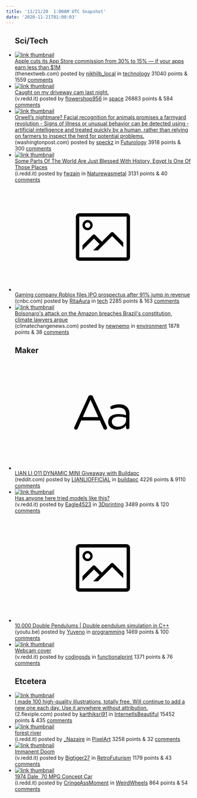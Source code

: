 ```yaml
---
title: '11/21/20  1:00AM UTC Snapshot'
date: '2020-11-21T01:00:03'
---
```

<ul>
<h2>Sci/Tech</h2>

<li><a href='https://thenextweb.com/plugged/2020/11/18/apple-cuts-its-app-store-commission-from-30-to-15-if-your-apps-earn-less-than-1m'><img src='https://b.thumbs.redditmedia.com/qs_so09mMYnOSS1ISiU2CedULnKLyFNvyKWiKSSCm_w.jpg' alt='link thumbnail'></a><div><div class='linkTitle'><a href='https://thenextweb.com/plugged/2020/11/18/apple-cuts-its-app-store-commission-from-30-to-15-if-your-apps-earn-less-than-1m'>Apple cuts its App Store commission from 30% to 15% — if your apps earn less than $1M</a></div>(thenextweb.com) posted by <a href='https://www.reddit.com/user/nikhilb_local'>nikhilb_local</a> in <a href='https://www.reddit.com/r/technology'>technology</a> 31040 points & 1559 <a href='https://www.reddit.com/r/technology/comments/jxnfo9/apple_cuts_its_app_store_commission_from_30_to_15/'>comments</a></div></li>

<li><a href='https://v.redd.it/e1j2enitqd061'><img src='https://b.thumbs.redditmedia.com/5pqM8IAQBNzxhteFpQuJXdkTQ8ACd75YSvwvFIBOuHE.jpg' alt='link thumbnail'></a><div><div class='linkTitle'><a href='https://v.redd.it/e1j2enitqd061'>Caught on my driveway cam last night.</a></div>(v.redd.it) posted by <a href='https://www.reddit.com/user/flowershop956'>flowershop956</a> in <a href='https://www.reddit.com/r/space'>space</a> 26883 points & 584 <a href='https://www.reddit.com/r/space/comments/jxndii/caught_on_my_driveway_cam_last_night/'>comments</a></div></li>

<li><a href='https://www.washingtonpost.com/world/asia_pacific/facial-recognition-china-animals-farms-agriculture/2020/08/23/9808c710-d6fb-11ea-b9b2-1ea733b97910_story.html'><img src='https://b.thumbs.redditmedia.com/71vuILpGmi0GzlbGpBN_aSWITkO1xLxVPUGrOBBvgbo.jpg' alt='link thumbnail'></a><div><div class='linkTitle'><a href='https://www.washingtonpost.com/world/asia_pacific/facial-recognition-china-animals-farms-agriculture/2020/08/23/9808c710-d6fb-11ea-b9b2-1ea733b97910_story.html'>Orwell’s nightmare? Facial recognition for animals promises a farmyard revolution - Signs of illness or unusual behavior can be detected using ­artificial intelligence and treated quickly by a human, rather than relying on farmers to inspect the herd for potential problems.</a></div>(washingtonpost.com) posted by <a href='https://www.reddit.com/user/speckz'>speckz</a> in <a href='https://www.reddit.com/r/Futurology'>Futurology</a> 3918 points & 300 <a href='https://www.reddit.com/r/Futurology/comments/jxtofy/orwells_nightmare_facial_recognition_for_animals/'>comments</a></div></li>

<li><a href='https://i.redd.it/lrr290reqc061.jpg'><img src='https://b.thumbs.redditmedia.com/acyh3fCcKYPx18CKS-1LU_JctWpU_W0sFMSpvhATvTA.jpg' alt='link thumbnail'></a><div><div class='linkTitle'><a href='https://i.redd.it/lrr290reqc061.jpg'>Some Parts Of The World Are Just Blessed With History, Egypt Is One Of Those Places</a></div>(i.redd.it) posted by <a href='https://www.reddit.com/user/fwzain'>fwzain</a> in <a href='https://www.reddit.com/r/Naturewasmetal'>Naturewasmetal</a> 3131 points & 40 <a href='https://www.reddit.com/r/Naturewasmetal/comments/jxl535/some_parts_of_the_world_are_just_blessed_with/'>comments</a></div></li>

<li><a href='https://www.cnbc.com/2020/11/19/roblox-s-1-ipo-filing-released.html'><svg version='1.1' viewBox='-34 -14 104 64' preserveAspectRatio='xMidYMid meet' xmlns='http://www.w3.org/2000/svg' xmlns:xlink='http://www.w3.org/1999/xlink'>
    <title>link thumbnail</title>
    <path d='M32,4H4A2,2,0,0,0,2,6V30a2,2,0,0,0,2,2H32a2,2,0,0,0,2-2V6A2,2,0,0,0,32,4ZM4,30V6H32V30Z'></path>
    <path d='M8.92,14a3,3,0,1,0-3-3A3,3,0,0,0,8.92,14Zm0-4.6A1.6,1.6,0,1,1,7.33,11,1.6,1.6,0,0,1,8.92,9.41Z'></path>
    <path d='M22.78,15.37l-5.4,5.4-4-4a1,1,0,0,0-1.41,0L5.92,22.9v2.83l6.79-6.79L16,22.18l-3.75,3.75H15l8.45-8.45L30,24V21.18l-5.81-5.81A1,1,0,0,0,22.78,15.37Z'></path>
    </svg></a><div><div class='linkTitle'><a href='https://www.cnbc.com/2020/11/19/roblox-s-1-ipo-filing-released.html'>Gaming company Roblox files IPO prospectus after 91% jump in revenue</a></div>(cnbc.com) posted by <a href='https://www.reddit.com/user/RitaAura'>RitaAura</a> in <a href='https://www.reddit.com/r/tech'>tech</a> 2285 points & 163 <a href='https://www.reddit.com/r/tech/comments/jxiym6/gaming_company_roblox_files_ipo_prospectus_after/'>comments</a></div></li>

<li><a href='https://www.climatechangenews.com/2020/11/18/bolsonaros-attack-amazon-breaches-brazils-constitution-climate-lawyers-argue/'><img src='https://b.thumbs.redditmedia.com/gIz3pY8wFZNCDXnb5B1Zk9cWo5LdrJfQgT4Y9hO2UVw.jpg' alt='link thumbnail'></a><div><div class='linkTitle'><a href='https://www.climatechangenews.com/2020/11/18/bolsonaros-attack-amazon-breaches-brazils-constitution-climate-lawyers-argue/'>Bolsonaro's attack on the Amazon breaches Brazil's constitution, climate lawyers argue</a></div>(climatechangenews.com) posted by <a href='https://www.reddit.com/user/newnemo'>newnemo</a> in <a href='https://www.reddit.com/r/environment'>environment</a> 1878 points & 38 <a href='https://www.reddit.com/r/environment/comments/jxn8gc/bolsonaros_attack_on_the_amazon_breaches_brazils/'>comments</a></div></li>

<h2>Maker</h2>

<li><a href='https://www.reddit.com/r/buildapc/comments/jxphn6/lian_li_o11_dynamic_mini_giveaway_with_buildapc/'><svg version='1.1' viewBox='-34 -12 104 64' preserveAspectRatio='xMidYMid slice' xmlns='http://www.w3.org/2000/svg' xmlns:xlink='http://www.w3.org/1999/xlink'>
    <title>text link thumbnail</title>
    <path d='M12.19,8.84a1.45,1.45,0,0,0-1.4-1h-.12a1.46,1.46,0,0,0-1.42,1L1.14,26.56a1.29,1.29,0,0,0-.14.59,1,1,0,0,0,1,1,1.12,1.12,0,0,0,1.08-.77l2.08-4.65h11l2.08,4.59a1.24,1.24,0,0,0,1.12.83,1.08,1.08,0,0,0,1.08-1.08,1.64,1.64,0,0,0-.14-.57ZM6.08,20.71l4.59-10.22,4.6,10.22Z'>
    </path>
    <path d='M32.24,14.78A6.35,6.35,0,0,0,27.6,13.2a11.36,11.36,0,0,0-4.7,1,1,1,0,0,0-.58.89,1,1,0,0,0,.94.92,1.23,1.23,0,0,0,.39-.08,8.87,8.87,0,0,1,3.72-.81c2.7,0,4.28,1.33,4.28,3.92v.5a15.29,15.29,0,0,0-4.42-.61c-3.64,0-6.14,1.61-6.14,4.64v.05c0,2.95,2.7,4.48,5.37,4.48a6.29,6.29,0,0,0,5.19-2.48V26.9a1,1,0,0,0,1,1,1,1,0,0,0,1-1.06V19A5.71,5.71,0,0,0,32.24,14.78Zm-.56,7.7c0,2.28-2.17,3.89-4.81,3.89-1.94,0-3.61-1.06-3.61-2.86v-.06c0-1.8,1.5-3,4.2-3a15.2,15.2,0,0,1,4.22.61Z'>
    </path>
    </svg></a><div><div class='linkTitle'><a href='https://www.reddit.com/r/buildapc/comments/jxphn6/lian_li_o11_dynamic_mini_giveaway_with_buildapc/'>LIAN LI O11 DYNAMIC MINI Giveaway with Buildapc</a></div>(reddit.com) posted by <a href='https://www.reddit.com/user/LIANLIOFFICIAL'>LIANLIOFFICIAL</a> in <a href='https://www.reddit.com/r/buildapc'>buildapc</a> 4226 points & 9110 <a href='https://www.reddit.com/r/buildapc/comments/jxphn6/lian_li_o11_dynamic_mini_giveaway_with_buildapc/'>comments</a></div></li>

<li><a href='https://v.redd.it/eo1b0lljvd061'><img src='https://a.thumbs.redditmedia.com/U5oTvTELVp4CGDICx9HSoOqA9_UuIKrm4JqoBmu9f30.jpg' alt='link thumbnail'></a><div><div class='linkTitle'><a href='https://v.redd.it/eo1b0lljvd061'>Has anyone here tried models like this?</a></div>(v.redd.it) posted by <a href='https://www.reddit.com/user/Eagle4523'>Eagle4523</a> in <a href='https://www.reddit.com/r/3Dprinting'>3Dprinting</a> 3489 points & 120 <a href='https://www.reddit.com/r/3Dprinting/comments/jxt3oo/has_anyone_here_tried_models_like_this/'>comments</a></div></li>

<li><a href='https://youtu.be/DMOK5BS6KJw'><svg version='1.1' viewBox='-34 -14 104 64' preserveAspectRatio='xMidYMid meet' xmlns='http://www.w3.org/2000/svg' xmlns:xlink='http://www.w3.org/1999/xlink'>
    <title>link thumbnail</title>
    <path d='M32,4H4A2,2,0,0,0,2,6V30a2,2,0,0,0,2,2H32a2,2,0,0,0,2-2V6A2,2,0,0,0,32,4ZM4,30V6H32V30Z'></path>
    <path d='M8.92,14a3,3,0,1,0-3-3A3,3,0,0,0,8.92,14Zm0-4.6A1.6,1.6,0,1,1,7.33,11,1.6,1.6,0,0,1,8.92,9.41Z'></path>
    <path d='M22.78,15.37l-5.4,5.4-4-4a1,1,0,0,0-1.41,0L5.92,22.9v2.83l6.79-6.79L16,22.18l-3.75,3.75H15l8.45-8.45L30,24V21.18l-5.81-5.81A1,1,0,0,0,22.78,15.37Z'></path>
    </svg></a><div><div class='linkTitle'><a href='https://youtu.be/DMOK5BS6KJw'>10.000 Double Pendulums | Double pendulum simulation in C++</a></div>(youtu.be) posted by <a href='https://www.reddit.com/user/Yuveno'>Yuveno</a> in <a href='https://www.reddit.com/r/programming'>programming</a> 1469 points & 100 <a href='https://www.reddit.com/r/programming/comments/jxsxp5/10000_double_pendulums_double_pendulum_simulation/'>comments</a></div></li>

<li><a href='https://v.redd.it/r9bh067i1e061'><img src='https://b.thumbs.redditmedia.com/28LIBMz5GhUXoNeoyMw8U1qfLXtfZ2BNYbeEXrZ74xo.jpg' alt='link thumbnail'></a><div><div class='linkTitle'><a href='https://v.redd.it/r9bh067i1e061'>Webcam cover</a></div>(v.redd.it) posted by <a href='https://www.reddit.com/user/codingsds'>codingsds</a> in <a href='https://www.reddit.com/r/functionalprint'>functionalprint</a> 1371 points & 76 <a href='https://www.reddit.com/r/functionalprint/comments/jxo480/webcam_cover/'>comments</a></div></li>

<h2>Etcetera</h2>

<li><a href='https://2.flexiple.com/scale/all-illustrations'><img src='https://b.thumbs.redditmedia.com/KxAYW-z86JlUE-XC5gslMvMldR88uPtnfyF23W84cQI.jpg' alt='link thumbnail'></a><div><div class='linkTitle'><a href='https://2.flexiple.com/scale/all-illustrations'>I made 100 high-quality illustrations, totally free. Will continue to add a new one each day. Use it anywhere without attribution.</a></div>(2.flexiple.com) posted by <a href='https://www.reddit.com/user/karthiksri91'>karthiksri91</a> in <a href='https://www.reddit.com/r/InternetIsBeautiful'>InternetIsBeautiful</a> 15452 points & 435 <a href='https://www.reddit.com/r/InternetIsBeautiful/comments/jxpocl/i_made_100_highquality_illustrations_totally_free/'>comments</a></div></li>

<li><a href='https://i.redd.it/46q28ljt2e061.png'><img src='https://b.thumbs.redditmedia.com/P1CPAQJpxNMun4lG_4t1rs4meZvl4gG_Jtuls9jlNas.jpg' alt='link thumbnail'></a><div><div class='linkTitle'><a href='https://i.redd.it/46q28ljt2e061.png'>forest river</a></div>(i.redd.it) posted by <a href='https://www.reddit.com/user/_Nazaire'>_Nazaire</a> in <a href='https://www.reddit.com/r/PixelArt'>PixelArt</a> 3258 points & 32 <a href='https://www.reddit.com/r/PixelArt/comments/jxo7gn/forest_river/'>comments</a></div></li>

<li><a href='https://v.redd.it/6j89l4ti0f061'><img src='https://b.thumbs.redditmedia.com/4C5DausZFirfR6_2yfbIcmgUrCJzRSn3-PP--0um71c.jpg' alt='link thumbnail'></a><div><div class='linkTitle'><a href='https://v.redd.it/6j89l4ti0f061'>Immanent Doom</a></div>(v.redd.it) posted by <a href='https://www.reddit.com/user/Bigtiger27'>Bigtiger27</a> in <a href='https://www.reddit.com/r/RetroFuturism'>RetroFuturism</a> 1179 points & 43 <a href='https://www.reddit.com/r/RetroFuturism/comments/jxr9pl/immanent_doom/'>comments</a></div></li>

<li><a href='https://i.redd.it/suuqftinhe061.jpg'><img src='https://b.thumbs.redditmedia.com/fIuoECcc_AIC2SOJ465sUuedngjvYufK4heInmMQhfQ.jpg' alt='link thumbnail'></a><div><div class='linkTitle'><a href='https://i.redd.it/suuqftinhe061.jpg'>1974 Dale, 70 MPG Concept Car</a></div>(i.redd.it) posted by <a href='https://www.reddit.com/user/CringeAssMoment'>CringeAssMoment</a> in <a href='https://www.reddit.com/r/WeirdWheels'>WeirdWheels</a> 864 points & 54 <a href='https://www.reddit.com/r/WeirdWheels/comments/jxpekg/1974_dale_70_mpg_concept_car/'>comments</a></div></li>

</ul>
